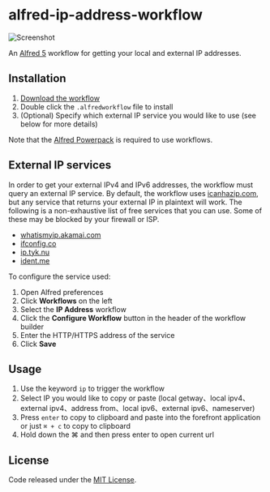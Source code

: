 # alfred-ip-address-workflow

![Screenshot](https://github.com/jide23work/alfred-ip-address-workflow/blob/master/show.png)

An [Alfred 5](https://www.alfredapp.com/) workflow for getting your local and external IP addresses.

## Installation

1. [Download the workflow](https://github.com/alexchantastic/alfred-ip-address-workflow/releases/latest)
2. Double click the `.alfredworkflow` file to install
3. (Optional) Specify which external IP service you would like to use (see below for more details)

Note that the [Alfred Powerpack](https://www.alfredapp.com/powerpack/) is required to use workflows.

## External IP services

In order to get your external IPv4 and IPv6 addresses, the workflow must query an external IP service. By default, the workflow uses [icanhazip.com](https://icanhazip.com), but any service that returns your external IP in plaintext will work. The following is a non-exhaustive list of free services that you can use. Some of these may be blocked by your firewall or ISP.

* [whatismyip.akamai.com](http://whatismyip.akamai.com)
* [ifconfig.co](https://ifconfig.co)
* [ip.tyk.nu](https://ip.tyk.nu)
* [ident.me](http://ident.me)

To configure the service used:

1. Open Alfred preferences
2. Click **Workflows** on the left
3. Select the **IP Address** workflow
4. Click the **Configure Workflow** button in the header of the workflow builder
5. Enter the HTTP/HTTPS address of the service
6. Click **Save**

## Usage

1. Use the keyword `ip` to trigger the workflow
2. Select IP you would like to copy or paste (local getway、local ipv4、external ipv4、address from、local ipv6、external ipv6、nameserver)
3. Press `enter` to copy to clipboard and paste into the forefront application or just `⌘ + c` to copy to clipboard
4. Hold down the ⌘ and then press enter to open current url

## License

Code released under the [MIT License](https://github.com/alexchantastic/alfred-ip-address-workflow/blob/master/LICENSE).
